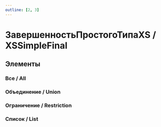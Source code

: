 ```yaml
---
outline: [2, 3]
---
```


# ЗавершенностьПростогоТипаXS / XSSimpleFinal


## Элементы


### Все / All


### Объединение / Union


### Ограничение / Restriction


### Список / List

